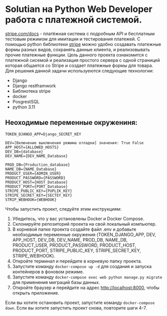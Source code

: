 # Solutian на Python Web Developer работа с платежной системой.

[stripe.com/docs](https://stripe.com/docs) - платёжная система с подробным API и бесплатным тестовым режимом для имитации и тестирования платежей. С помощью python библиотеки [stripe](https://stripe.com/docs) можно удобно создавать платежные формы разных видов, сохранять данные клиента, и реализовывать прочие платежные функции. 
Цель данного проекта ознакомится с платежной сисемой и реализация простого сервера с одной страницей которая общается со Stripe  и создает платежные формы для товара. 
Для решения данной задачи используеются следующие технологии: 
  - Django
  - Django restframwork 
  - Библиотека stripe 
  - docker 
  - PosgrestSQL
  - python 3.11

## Неоходимые переменные окружениня:

```env
TOKEN_DJANGO_APP=Django_SECRET_KEY

DEV=[Включение выключения режима отладки] значения: True False
APP_HOST={ALLOWED_HOSTS}
DEV_DB={database}
DEV_NAME={DEV_NAME_Database}

PROD_DB={Production_database}
NAME_DB={NAME_Database}
PRODUCT_USER={ADMIN_USER}
PRODUCT_PASSWORD={PASSWORD}
PRODUCT_HOST={HOST_Database}
PRODUCT_PORT={PORT_Database}
STRIPE_PUBLIC_KEY={PUPLIK_KEY}
STRIPE_SECRET_KEY={SECTEY_KEY}
STRIP_WEBHOOK={WEBHOOK}
```

<div class="markdown prose w-full break-words dark:prose-invert light">
<p>Чтобы запустить проект, следуйте этим инструкциям:</p><ol><li>Убедитесь, что у вас установлены Docker и Docker Compose.</li><li>Склонируйте репозиторий проекта на свой локальный компьютер.</li><li>В корневой папке проекта создайте файл .env и добавьте необходимые переменные окружения (TOKEN_DJANGO_APP, DEV, APP_HOST, DEV_DB, DEV_NAME, PROD_DB, NAME_DB, PRODUCT_USER, PRODUCT_PASSWORD, PRODUCT_HOST, PRODUCT_PORT, STRIPE_PUBLIC_KEY, STRIPE_SECRET_KEY, STRIPE_WEBHOOK).</li><li>Откройте терминал и перейдите в корневую папку проекта.</li><li>Запустите команду <code>docker-compose up -d</code> для создания и запуска контейнеров в фоновом режиме.</li><li>Запустите команду <code>docker-compose exec web python manage.py migrate</code> для применения миграций базы данных.</li><li>Откройте браузер и перейдите на адрес <a href="http://localhost:8000" target="_new">http://localhost:8000</a>, чтобы открыть приложение.</li></ol><p>Если вы хотите остановить проект, запустите команду <code>docker-compose down</code>. Если вы хотите запустить проект снова, повторите шаги 4-7.</p></div>
